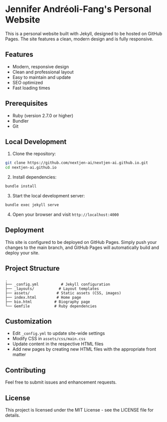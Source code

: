 # Jennifer Andréoli-Fang's Personal Website

This is a personal website built with Jekyll, designed to be hosted on GitHub Pages. The site features a clean, modern design and is fully responsive.

## Features

- Modern, responsive design
- Clean and professional layout
- Easy to maintain and update
- SEO optimized
- Fast loading times

## Prerequisites

- Ruby (version 2.7.0 or higher)
- Bundler
- Git

## Local Development

1. Clone the repository:
```bash
git clone https://github.com/nextjen-ai/nextjen-ai.github.io.git
cd nextjen-ai.github.io
```

2. Install dependencies:
```bash
bundle install
```

3. Start the local development server:
```bash
bundle exec jekyll serve
```

4. Open your browser and visit `http://localhost:4000`

## Deployment

This site is configured to be deployed on GitHub Pages. Simply push your changes to the main branch, and GitHub Pages will automatically build and deploy your site.

## Project Structure

```
.
├── _config.yml          # Jekyll configuration
├── _layouts/           # Layout templates
├── assets/            # Static assets (CSS, images)
├── index.html         # Home page
├── bio.html          # Biography page
└── Gemfile           # Ruby dependencies
```

## Customization

- Edit `_config.yml` to update site-wide settings
- Modify CSS in `assets/css/main.css`
- Update content in the respective HTML files
- Add new pages by creating new HTML files with the appropriate front matter

## Contributing

Feel free to submit issues and enhancement requests.

## License

This project is licensed under the MIT License - see the LICENSE file for details. 